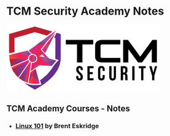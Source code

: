 # TCM Security Academy Notes

![academy.tcm-sec.com - © TCM Security](.gitbook/assets/tcmsecuritycovermid.png)

## TCM Academy Courses - Notes

* ### [Linux 101](linux-101/README.md) by Brent Eskridge

